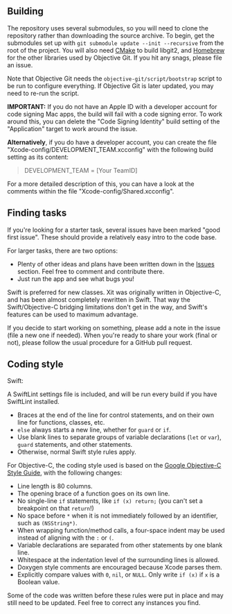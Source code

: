 ## Building

The repository uses several submodules, so you will need to clone the repository rather than downloading the source archive. To begin, get the submodules set up with `git submodule update --init --recursive` from the root of the project. You will also need [CMake] to build libgit2, and [Homebrew] for the other libraries used by Objective Git. If you hit any snags, please file an issue.

[CMake]: http://cmake.org/
[Homebrew]: http://brew.sh

Note that Objective Git needs the `objective-git/script/bootstrap` script to be run to configure everything. If Objective Git is later updated, you may need to re-run the script.

**IMPORTANT:** If you do not have an Apple ID with a developer account for code signing Mac apps, the build  will fail with a code signing error. To work around this, you can delete the "Code Signing Identity" build setting of the "Application" target to work around the issue.

**Alternatively**, if you do have a developer account, you can create the file "Xcode-config/DEVELOPMENT_TEAM.xcconfig" with the following build setting as its content:
> DEVELOPMENT_TEAM = [Your TeamID]

For a more detailed description of this, you can have a look at the comments within the file "Xcode-config/Shared.xcconfig". 

## Finding tasks

If you're looking for a starter task, several issues have been marked "good first issue". These should provide a relatively easy intro to the code base.

For larger tasks, there are two options:

* Plenty of other ideas and plans have been written down in the [Issues] section. Feel free to comment and contribute there.
* Just run the app and see what bugs you!

Swift is preferred for new classes. Xit was originally written in Objective-C, and has been almost completely rewritten in Swift. That way the Swift/Objective-C bridging limitations don't get in the way, and Swift's features can be used to maximum advantage.

[Issues]: https://github.com/Uncommon/Xit/issues

If you decide to start working on something, please add a note in the issue (file a new one if needed). When you're ready to share your work (final or not), please follow the usual procedure for a GitHub pull request.

## Coding style

Swift:

A SwiftLint settings file is included, and will be run every build if you have SwiftLint installed.

* Braces at the end of the line for control statements, and on their own line for functions, classes, etc.
* `else` always starts a new line, whether for `guard` or `if`.
* Use blank lines to separate groups of variable declarations (`let` or `var`), `guard` statements, and other statements.
* Otherwise, normal Swift style rules apply.

For Objective-C, the coding style used is based on the [Google Objective-C Style Guide], with the following changes:

[Google Objective-C Style Guide]: http://google-styleguide.googlecode.com/svn/trunk/objcguide.xml

* Line length is 80 columns.
* The opening brace of a function goes on its own line.
* No single-line `if` statements, like `if (x) return;` (you can't set a breakpoint on that `return`!)
* No space before `*` when it is not immediately followed by an identifier, such as `(NSString*)`.
* When wrapping function/method calls, a four-space indent may be used instead of aligning with the `:` or `(`.
* Variable declarations are separated from other statements by one blank line.
* Whitespace at the indentation level of the surrounding lines is allowed.
* Doxygen style comments are encouraged because Xcode parses them.
* Explicitly compare values with `0`, `nil`, or `NULL`. Only write `if (x)` if `x` is a Boolean value.

Some of the code was written before these rules were put in place and may still need to be updated. Feel free to correct any instances you find.
